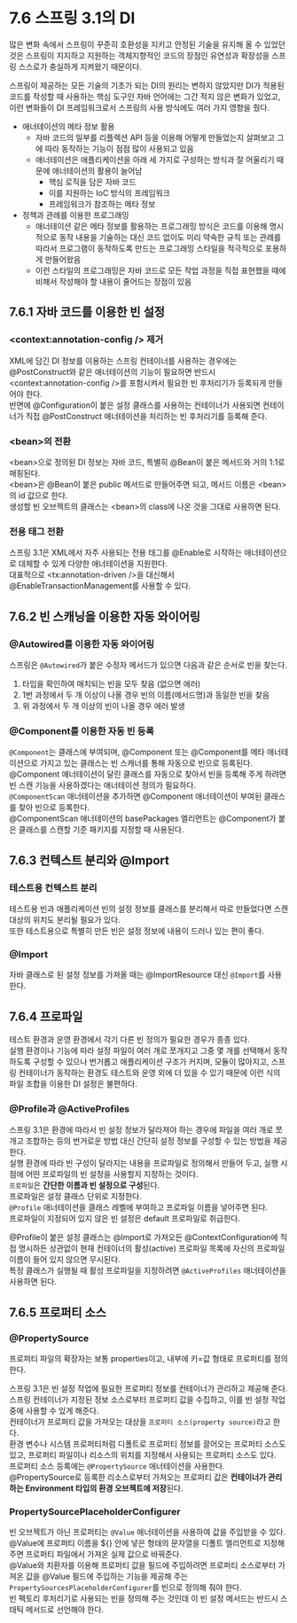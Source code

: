 # 7.6 스프링 3.1의 DI

많은 변화 속에서 스프링이 꾸준히 호환성을 지키고 안정된 기술을 유지해 올 수 있었던 것은 스프링이 지지하고 지원하는 객체지향적인 코드의 장점인 유연성과 확장성을 스프링 스스로가 충실하게 지켜왔기 때문이다.

스프링이 제공하는 모든 기술의 기초가 되는 DI의 원리는 변하지 않았지만 DI가 적용된 코드를 작성할 때 사용하는 핵심 도구인 자바 언어에는 그간 적지 않은 변화가 있었고, 이런 변화들이 DI 프레임워크로서 스프링의 사용 방식에도 여러 가지 영향을 줬다.

- 애너테이션의 메타 정보 활용
  - 자바 코드의 일부를 리플렉션 API 등을 이용해 어떻게 만들었는지 살펴보고 그에 따라 동작하는 기능이 점점 많이 사용되고 있음
  - 애너테이션은 애플리케이션을 아래 세 가지로 구성하는 방식과 잘 어울리기 때문에 애너테이션의 활용이 늘어남
    - 핵심 로직을 담은 자바 코드
    - 이를 지원하는 IoC 방식의 프레임워크
    - 프레임워크가 참조하는 메타 정보
- 정책과 관례를 이용한 프로그래밍
  - 애너테이션 같은 메타 정보를 활용하는 프로그래밍 방식은 코드를 이용해 명시적으로 동작 내용을 기술하는 대신 코드 없이도 미리 약속한 규칙 또는 관례를 따라서 프로그램이 동작하도록 만드는 프로그래밍 스타일을 적극적으로 포용하게 만들어왔음
  - 이런 스타일의 프로그래밍은 자바 코드로 모든 작업 과정을 직접 표현했을 때에 비해서 작성해야 할 내용이 줄어드는 장점이 있음

## 7.6.1 자바 코드를 이용한 빈 설정

### \<context:annotation-config /> 제거

XML에 담긴 DI 정보를 이용하는 스프링 컨테이너를 사용하는 경우에는 @PostConstruct와 같은 애너테이션의 기능이 필요하면 반드시 \<context:annotation-config />를 포함시켜서 필요한 빈 후처리기가 등록되게 만들어야 한다.  
반면에 @Configuration이 붙은 설정 클래스를 사용하는 컨테이너가 사용되면 컨테이너가 직접 @PostConstruct 애너테이션을 처리하는 빈 후처리기를 등록해 준다.

### \<bean>의 전환

\<bean>으로 정의된 DI 정보는 자바 코드, 특별히 @Bean이 붙은 메서드와 거의 1:1로 매핑된다.  
\<bean>은 @Bean이 붙은 public 메서드로 만들어주면 되고, 메서드 이름은 \<bean>의 id 값으로 한다.  
생성할 빈 오브젝트의 클래스는 \<bean>의 class에 나온 것을 그대로 사용하면 된다.

### 전용 태그 전환

스프링 3.1은 XML에서 자주 사용되는 전용 태그를 @Enable로 시작하는 애너테이션으로 대체할 수 있게 다양한 애너테이션을 지원한다.  
대표적으로 \<tx:annotation-driven />을 대신해서 @EnableTransactionManagement를 사용할 수 있다.

## 7.6.2 빈 스캐닝을 이용한 자동 와이어링

### @Autowired를 이용한 자동 와이어링

스프링은 `@Autowired`가 붙은 수정자 메서드가 있으면 다음과 같은 순서로 빈을 찾는다.

1. 타입을 확인하여 매치되는 빈을 모두 찾음 (없으면 에러)
2. 1번 과정에서 두 개 이상이 나올 경우 빈의 이름(메서드명)과 동일한 빈을 찾음
3. 위 과정에서 두 개 이상의 빈이 나올 경우 에러 발생

### @Component를 이용한 자동 빈 등록

`@Component`는 클래스에 부여되며, @Component 또는 @Component를 메타 애너테이션으로 가지고 있는 클래스는 빈 스캐너를 통해 자동으로 빈으로 등록된다.  
@Component 애너테이션이 달린 클래스를 자동으로 찾아서 빈을 등록해 주게 하려면 빈 스캔 기능을 사용하겠다는 애너테이션 정의가 필요하다.  
`@ComponentScan` 애너테이션을 추가하면 @Component 애너테이션이 부여된 클래스를 찾아 빈으로 등록한다.  
@ComponentScan 애너테이션의 basePackages 엘리먼트는 @Component가 붙은 클래스를 스캔할 기준 패키지를 지정할 때 사용된다.

## 7.6.3 컨텍스트 분리와 @Import

### 테스트용 컨텍스트 분리

테스트용 빈과 애플리케이션 빈의 설정 정보를 클래스를 분리해서 따로 만들었다면 스캔 대상의 위치도 분리될 필요가 있다.  
또한 테스트용으로 특별히 만든 빈은 설정 정보에 내용이 드러나 있는 편이 좋다.

### @Import

자바 클래스로 된 설정 정보를 가져올 때는 @ImportResource 대신 `@Import`를 사용한다.

## 7.6.4 프로파일

테스트 환경과 운영 환경에서 각기 다른 빈 정의가 필요한 경우가 종종 있다.  
실행 환경이나 기능에 따라 설정 파일이 여러 개로 쪼개지고 그중 몇 개를 선택해서 동작하도록 구성할 수 있으나 번거롭고 애플리케이션 구조가 커지며, 모듈이 많아지고, 스프링 컨테이너가 동작하는 환경도 테스트와 운영 외에 더 있을 수 있기 때문에 이런 식의 파일 조합을 이용한 DI 설정은 불편하다.

### @Profile과 @ActiveProfiles

스프링 3.1은 환경에 따라서 빈 설정 정보가 달라져야 하는 경우에 파일을 여러 개로 쪼개고 조합하는 등의 번거로운 방법 대신 간단히 설정 정보를 구성할 수 있는 방법을 제공한다.  
실행 환경에 따라 빈 구성이 달라지는 내용을 프로파일로 정의해서 만들어 두고, 실행 시점에 어떤 프로파일의 빈 설정을 사용할지 지정하는 것이다.  
`프로파일`은 **간단한 이름과 빈 설정으로 구성**된다.  
프로파일은 설정 클래스 단위로 지정한다.  
`@Profile` 애너테이션을 클래스 레벨에 부여하고 프로파일 이름을 넣어주면 된다.  
프로파일이 지정되어 있지 않은 빈 설정은 default 프로파일로 취급한다.

@Profile이 붙은 설정 클래스는 @Import로 가져오든 @ContextConfiguration에 직접 명시하든 상관없이 현재 컨테이너의 활성(active) 프로파일 목록에 자신의 프로파일 이름이 들어 있지 않으면 무시된다.  
특정 클래스가 실행될 때 활성 프로파일을 지정하려면 `@ActiveProfiles` 애너테이션을 사용하면 된다.

## 7.6.5 프로퍼티 소스

### @PropertySource

프로퍼티 파일의 확장자는 보통 properties이고, 내부에 키=값 형태로 프로퍼티를 정의한다.

스프링 3.1은 빈 설정 작업에 필요한 프로퍼티 정보를 컨테이너가 관리하고 제공해 준다.  
스프링 컨테이너가 지정된 정보 소스로부터 프로퍼티 값을 수집하고, 이를 빈 설정 작업 중에 사용할 수 있게 해준다.  
컨테이너가 프로퍼티 값을 가져오는 대상을 `프로퍼티 소스(property source)`라고 한다.  
환경 변수나 시스템 프로퍼티처럼 디폴트로 프로퍼티 정보를 끌어오는 프로퍼티 소스도 있고, 프로퍼티 파일이나 리소스의 위치를 지정해서 사용되는 프로퍼티 소스도 있다.  
프로퍼티 소스 등록에는 `@PropertySource` 애너테이션을 사용한다.  
@PropertySource로 등록한 리소스로부터 가져오는 프로퍼티 값은 **컨테이너가 관리하는 Environment 타입의 환경 오브젝트에 저장**된다.  

### PropertySourcePlaceholderConfigurer

빈 오브젝트가 아닌 프로퍼티는 `@Value` 애너테이션을 사용하여 값을 주입받을 수 있다.  
@Value에 프로퍼티 이름을 ${} 안에 넣은 형태의 문자열을 디폴트 엘리먼트로 지정해 주면 프로퍼티 파일에서 가져온 실제 값으로 바꿔준다.  
@Value와 치환자를 이용해 프로퍼티 값을 필드에 주입하려면 프로퍼티 소스로부터 가져온 값을 @Value 필드에 주입하는 기능을 제공해 주는 `PropertySourcesPlaceholderConfigurer`를 빈으로 정의해 줘야 한다.  
빈 팩토리 후처리기로 사용되는 빈을 정의해 주는 것인데 이 빈 설정 메서드는 반드시 스태틱 메서드로 선언해야 한다.
